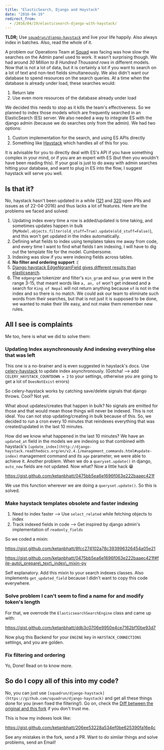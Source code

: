 ```yaml
---
title: "ElasticSearch, Django and Haystack"
date: "2016-04-19"
redirect_from:
  - /2016/04/19/elasticsearch-django-with-haystack/
---
```


**TLDR;** Use [`squadrun/django-haystack`](https://github.com/squadrun/django-haystack) and live your life happily. Also always index in batches. Also, read the whole of it.

A problem our Operations Team at [Squad](https://www.squadplatform.com/) was facing was how slow the searches on the Admin panel used to work. It wasn't surprising though. We had around _30 Million to 8 Hundred Thousand rows_ in different models. Now that is not a lot of data, but it is certainly a lot if you want to search on a lot of text and non-text fields simultaneously. We also didn't want our database to spend resources on the search queries. At a time when the database is already under load, these searches would:

1. Return late
2. Use even more resources of the database already under load

We decided this needs to stop as it kills the team's effectiveness. So we planned to index those models which are frequently searched in an ElasticSearch (ES) server. We also needed a way to integrate ES with the django admin (because we do searches only from the admin). We had two options:

1. Custom implementation for the search, and using ES APIs directly
2. Something like [Haystack](https://github.com/django-haystack/django-haystack) which handles all of this for you.

It is advisable for you to directly deal with ES's API if you have something complex in your mind, or if you are an expert with ES (but then you wouldn't have been reading this). If your goal is just to do away with admin searches hitting your database, and want to plug in ES into the flow, I suggest haystack will serve you well.

## Is that it?

No, haystack hasn't been updated in a while ([121](https://github.com/django-haystack/django-haystack/pulls) and [320](https://github.com/django-haystack/django-haystack/issues) open PRs and issues as of 22-04-2016) and thus lacks a lot of features. Here are the problems we faced and solved:

1. Updating index every time a row is added/updated is time taking, and sometimes updates happen in bulk (`MyModel.objects.filter(old_stuff=True).update(old_stuff=False)`), and this won't get updated in the index automatically.
2. Defining what fields to index using templates takes me away from code, and every time I want to find what fields I am indexing, I will have to dig out the template file for the model. Cumbersome.
3. Indexing was slow if you were indexing fields across tables.
4. **No filter and ordering support** :(
5. [Django haystack EdgeNgramField gives different results than elasticsearch](http://stackoverflow.com/questions/20430449/django-haystack-edgengramfield-given-different-results-than-elasticsearch).
6. The `edgengram` tokenizer and filter's `min_gram` and `max_gram` were in the range 3-15, that meant words like `a, an, of` won't get indexed and a search for `King of Nepal` will not return anything because `of` is not in the index and so there is no match. We could ask our team to eliminate such words from their searches, but that is not just it is supposed to be done, we wanted to make their life easy, and not make them remember new rules.

## All I see is complaints

Me too, here is what we did to solve them:

### Updating Index asynchronously And indexing everything else that was left

This one is a no-brainer and is even suggested in haystack's docs. Use [celery-haystack](http://celery-haystack.readthedocs.org/en/latest/) to update index asynchronously. (Gotcha! --> add `CELERY_HAYSTACK_COUNTDOWN = 2` to your settings, otherwise you are going to get a lot of `DoesNotExist` errors)

So celery-haystack works by catching save/delete signals that django throws. Cool? Not yet.

What about updates/creates that happen in bulk? No signals are emitted for those and that would mean those things will never be indexed. This is not ideal. You can not stop updating/creating in bulk because of this. So, we decided to run a cron every 10 minutes that reindexes everything that was created/updated in the last 10 minutes.

How did we know what happened in the last 10 minutes? We have an `updated_at` field in the models we are indexing so that combined with haystack's `[update_index](http://django-haystack.readthedocs.org/en/v2.4.1/management_commands.html#update-index)` management command and its `age` parameter, we were able to achieve it. Another problem. When we do a `queryset.update()` in django, `auto_now` fields are not updated. Now what? Now a little hack :grin:

https://gist.github.com/ketanbhatt/0475bb5ea6e1696f063e222baaec421f

We use this function wherever we are doing a `queryset.update()`. So this is solved.

### Make haystack templates obsolete and faster indexing

1. Need to index faster --> Use `select_related` while fetching objects to index
2. Track indexed fields in code --> Get inspired by django admin's implementation of `readonly_fields`

So we coded a mixin:

https://gist.github.com/ketanbhatt/8fcc274102a78c393996326454a05e21

https://gist.github.com/ketanbhatt/0475bb5ea6e1696f063e222baaec421f#file-auto\_prepare\_text\_index\_mixin-py

Self explanatory. Add this mixin to your search indexes classes. Also implements `get_updated_field` because I didn't want to copy this code everywhere.

### Solve problem I can't seem to find a name for and modify token's length

For that, we overrode the `ElasticsearchSearchEngine` class and came up with:

https://gist.github.com/ketanbhatt/ddb3c0706e9950e4ce7162bf10be93d7

Now plug this Backend for your `ENGINE` key in `HAYSTACK_CONNECTIONS` settings, and you are golden.

### Fix filtering and ordering

Yo, Done! Read on to know more.

## So do I copy all of this into my code?

No, you can just use `[squadrun/django-haystack](https://github.com/squadrun/django-haystack)` and get all these things done for you (even fixed the filtering!). Go on, check the [Diff between the original and this fork](https://github.com/django-haystack/django-haystack/compare/master...squadrun:master) if you don't trust me.

This is how my indexes look like:

https://gist.github.com/ketanbhatt/206ee53228a534ef0be625390fa16e4c

See any mistakes in the fork, send a PR. Want to do similar things and solve problems, send an Email!
